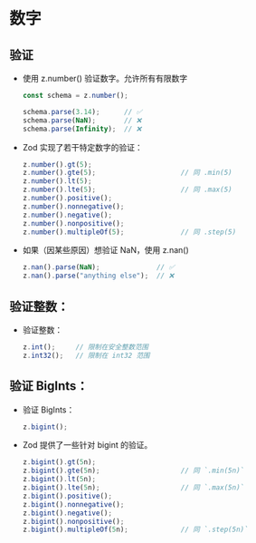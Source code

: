 # 数字

## 验证

+ 使用 z.number() 验证数字。允许所有有限数字

  ```js
  const schema = z.number();

  schema.parse(3.14);      // ✅
  schema.parse(NaN);       // ❌
  schema.parse(Infinity);  // ❌
  ```

+ Zod 实现了若干特定数字的验证：

  ```js
  z.number().gt(5);
  z.number().gte(5);                     // 同 .min(5)
  z.number().lt(5);
  z.number().lte(5);                     // 同 .max(5)
  z.number().positive();
  z.number().nonnegative();
  z.number().negative();
  z.number().nonpositive();
  z.number().multipleOf(5);              // 同 .step(5)
  ```

+ 如果（因某些原因）想验证 NaN，使用 z.nan()

  ```js
  z.nan().parse(NaN);              // ✅
  z.nan().parse("anything else");  // ❌
  ```

## 验证整数：

+ 验证整数：

  ```js
  z.int();     // 限制在安全整数范围
  z.int32();   // 限制在 int32 范围
  ```

## 验证 BigInts：

+ 验证 BigInts：

  ```js
  z.bigint();
  ```

+ Zod 提供了一些针对 bigint 的验证。

  ```js
  z.bigint().gt(5n);
  z.bigint().gte(5n);                    // 同 `.min(5n)`
  z.bigint().lt(5n);
  z.bigint().lte(5n);                    // 同 `.max(5n)`
  z.bigint().positive();
  z.bigint().nonnegative();
  z.bigint().negative();
  z.bigint().nonpositive();
  z.bigint().multipleOf(5n);             // 同 `.step(5n)`
  ```
